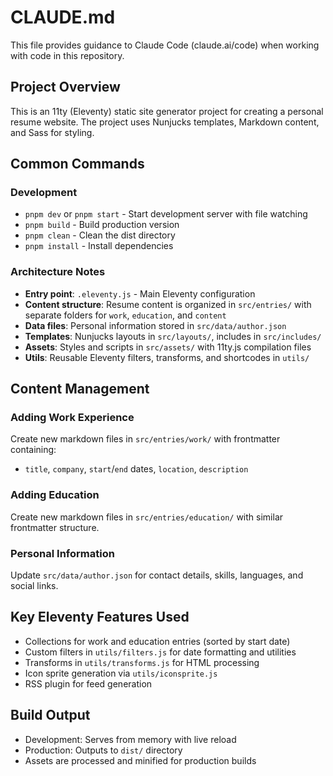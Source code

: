 # CLAUDE.md

This file provides guidance to Claude Code (claude.ai/code) when working with code in this repository.

## Project Overview

This is an 11ty (Eleventy) static site generator project for creating a personal resume website. The project uses Nunjucks templates, Markdown content, and Sass for styling.

## Common Commands

### Development
- `pnpm dev` or `pnpm start` - Start development server with file watching
- `pnpm build` - Build production version
- `pnpm clean` - Clean the dist directory
- `pnpm install` - Install dependencies

### Architecture Notes
- **Entry point**: `.eleventy.js` - Main Eleventy configuration
- **Content structure**: Resume content is organized in `src/entries/` with separate folders for `work`, `education`, and `content`
- **Data files**: Personal information stored in `src/data/author.json`
- **Templates**: Nunjucks layouts in `src/layouts/`, includes in `src/includes/`
- **Assets**: Styles and scripts in `src/assets/` with 11ty.js compilation files
- **Utils**: Reusable Eleventy filters, transforms, and shortcodes in `utils/`

## Content Management

### Adding Work Experience
Create new markdown files in `src/entries/work/` with frontmatter containing:
- `title`, `company`, `start`/`end` dates, `location`, `description`

### Adding Education
Create new markdown files in `src/entries/education/` with similar frontmatter structure.

### Personal Information
Update `src/data/author.json` for contact details, skills, languages, and social links.

## Key Eleventy Features Used
- Collections for work and education entries (sorted by start date)
- Custom filters in `utils/filters.js` for date formatting and utilities
- Transforms in `utils/transforms.js` for HTML processing
- Icon sprite generation via `utils/iconsprite.js`
- RSS plugin for feed generation

## Build Output
- Development: Serves from memory with live reload
- Production: Outputs to `dist/` directory
- Assets are processed and minified for production builds